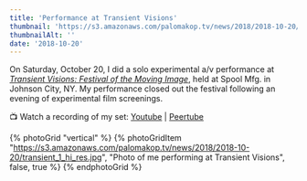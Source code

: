 ```yaml
---
title: 'Performance at Transient Visions'
thumbnail: 'https://s3.amazonaws.com/palomakop.tv/news/2018/2018-10-20/transient_visions.jpg'
thumbnailAlt: ''
date: '2018-10-20'
---
```


On Saturday, October 20, I did a solo experimental a/v performance at *<a href="http://www.transientvisions.org/" rel="noopener" target="_blank">Transient Visions: Festival of the Moving Image</a>*, held at Spool Mfg. in Johnson City, NY. My performance closed out the festival following an evening of experimental film screenings.

📺 Watch a recording of my set: <a href="https://youtu.be/i1bSMaqNTRk" rel="noopener" target="_blank">Youtube</a> | <a href="https://videos.scanlines.xyz/w/8MxPYR51Zg9VWfjwFin2j6" rel="noopener" target="_blank">Peertube</a>

{% photoGrid "vertical" %}
{% photoGridItem "https://s3.amazonaws.com/palomakop.tv/news/2018/2018-10-20/transient_1_hi_res.jpg", "Photo of me performing at Transient Visions", false, true %}
{% endphotoGrid %}
